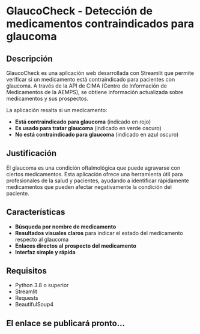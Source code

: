 # GlaucoCheck - Detección de medicamentos contraindicados para glaucoma

## Descripción
GlaucoCheck es una aplicación web desarrollada con Streamlit que permite verificar si un medicamento está contraindicado para pacientes con glaucoma. A través de la API de CIMA (Centro de Información de Medicamentos de la AEMPS), se obtiene información actualizada sobre medicamentos y sus prospectos.

La aplicación resalta si un medicamento:
- **Está contraindicado para glaucoma** (indicado en rojo)
- **Es usado para tratar glaucoma** (indicado en verde oscuro)
- **No está contraindicado para glaucoma** (indicado en azul oscuro)

## Justificación
El glaucoma es una condición oftalmológica que puede agravarse con ciertos medicamentos. Esta aplicación ofrece una herramienta útil para profesionales de la salud y pacientes, ayudando a identificar rápidamente medicamentos que pueden afectar negativamente la condición del paciente.

## Características
- **Búsqueda por nombre de medicamento**
- **Resultados visuales claros** para indicar el estado del medicamento respecto al glaucoma
- **Enlaces directos al prospecto del medicamento**
- **Interfaz simple y rápida**

## Requisitos
- Python 3.8 o superior
- Streamlit
- Requests
- BeautifulSoup4

## El enlace se publicará pronto...
